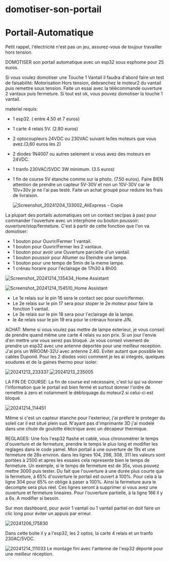 # domotiser-son-portail
# Portail-Automatique

Petit rappel, l'électricité n'est pas un jeu, assurez-vous de toujour travailler hors tension.

DOMOTISER son portail automatique avec un esp32 sous esphome pour 25 euros.

Si vous voulez domotiser une Touche 1 Vantail il faudra d'abord faire un test de faisabilité:
Motorisation Hors tension, debranchez le moteur2 du vantail puis remettre sous tension. Faite un essai avec la télècommande ouverture 2 vantaux puis fermeture.
Si tout est ok, vous pouvez domotiser la touche 1 vantail.

materiel requis:
- 1 esp32. ( entre 4.50 et 7 euros)
- 1 carte 4 relais 5V. (2.80 euros)
- 2 optocoupleurs 24VDC ou 230VAC suivant le/les moteurs que vous avez.(3,60 euros les 2)
- 2 diodes 1N4007 ou autres selement si vous avez des moteurs en 24VDC.
- 1 tranfo 230VAC/5VDC 3W minimum. (3.5 euros)
- 1 fin de course 5V étanche comme sur la photo. (7.50 euros). Faire BIEN attention de prendre un capteur 5V-30V et non un 10V-30V car le 10v+30v je ne l'ai pas testé.
Faite un achat groupé pour reduire les frais de livraison.

  ![Screenshot_20241204_133002_AliExpress - Copie](https://github.com/user-attachments/assets/cbbf3a94-3efd-42c8-a344-54b178512394)





  

La plupart des portails automatiques ont un contact sec(pas à pas) pour commander l'ouverture avec un interphone ou bouton poussoir: ouverture/stop/fermeture. C'est à partir de cette fonction que l'on va domotiser:
- 1 bouton pour Ouvrir/Fermer 1 vantail.
- 1 bouton pour Ouvrir/Fermer les 2 vantaux.
- 1 bouton pour avoir une Ouverture parcielle d'un vantail.
- 1 bouton poussoir pour Allumer ou Eteindre une lampe.
- 1 bouton pour une tempo de 5min de la meme lampe.
- 1 crénau horaire pour l'éclairage de 17h30 à 8h00.


![Screenshot_20241214_135434_Home Assistant](https://github.com/user-attachments/assets/f06015b5-6a12-4832-bd92-6deffd84bee9)

![Screenshot_20241214_154510_Home Assistant](https://github.com/user-attachments/assets/51731468-0e3e-4a00-9315-5657aa2c5a07)

- Le 1e relais sur le pin 16 sera le contact sec pour ouvrir/fermer.
- Le 2e relais sur le pin 17 sera pour stoper le 2e moteur pour faire la fonction 1 vantail.
- Le 3e relais sur le pin 18 sera pour l'eclairage de la lampe.
- le 4e relais ssur le pin 19 era pour le crénaux horaire J/N.

ACHAT:
Meme si vous voulez pas mettre de lampe exterieur, je vous conseil de prendre quand même une carte 4 relais vu son prix. Si un jour l'envie d'en mettre une vous serez pas bloqué.
Je vous conseil vivement de prendre un esp32 avec une antenne deportée pour une meilleur reception. J'ai pris un WROOM-32U avec antenne 2.4G.
Eviter autant que possible les cables Dupond.
Pour les 2 diodes voici comment je les ai integrés, quelques soudures et de la gaines thermo pour isoler:

![20241213_233337](https://github.com/user-attachments/assets/a86f2d1d-249f-4166-aed7-bd01418cd27e)
![20241213_235005](https://github.com/user-attachments/assets/73a0f288-ece3-4e72-bfd5-5773b4240bde)


LA FIN DE COURSE:
La fin de course est nécessaire, c'est lui qui va donner l'information que le portail est bien fermé et surtout donner l'ordre de remettre à zero et notamment le débloquage du moteur2 si celui-ci est bloqué.

![20241214_114451](https://github.com/user-attachments/assets/68a6647e-5797-42a3-8ee0-fa8fd37eb93a)

Même si c'est un capteur étanche pour l'exterieur, j'ai préferé le proteger du soleil car il est situé plein sud. N'ayant pas d'imprimante 3D j'ai modelé dans une chute de goulotte élèctrique avec un décapeur thermique.

REGLAGES:
Une fois l'esp32 flashé et cablé,  vous chronomètrer le temps d'ouverture et de fermeture, prendre le temps le plus long et modifier les reglages dans le code yamel. Mon portail à une ouverture de 19s et une fermeture de 28s environ. dans les lignes 104, 298, 308, 311 les valeurs sont portées à 2500 et apres les essaies cela represente bien le temps de fermeture. Un exemple, si le temps de fermeture est de 35s, vous pouvez mettre 3000 puis tester.
Du fait que l'ouverture à une durée plus courte que la fermeture, à 65% d'ouverture le portail est ouvert à 100%. Pour cela à la ligne 304 pour 65% on oblige 
à paser a 100%. Ainsi la fermeture aura le decompte sera plus réel. Ces lignes seront à supprimer si vous avez une ouverture et fermeture lineaires.
Pour l'ouverture partielle, à la ligne 166 il y a 6s. A modifier si besoin.

Sur mon dashboard, pour avoir 1 vantail ou 1 vantail partiel on doit faire un clic long pour éviter un appuis par erreur.







![20241206_175830](https://github.com/user-attachments/assets/ea25d35e-8b67-41d7-abc7-e8dcedba501a)

Dans cette boite il y a l'esp32, les 2 optos, la carte 4 relais et un tranfo 230AC/5VDC.

![20241214_111033](https://github.com/user-attachments/assets/eff83ba7-c609-4ed2-b209-c53424352cd8)
Le montage fini avec l'antenne de l'esp32 déporté pour une meilleur réception.


